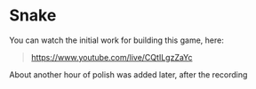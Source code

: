 # Snake

You can watch the initial work for building this game, here:
> https://www.youtube.com/live/CQtILgzZaYc

About another hour of polish was added later, after the recording

